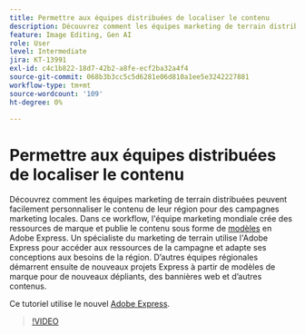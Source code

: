 ```yaml
---
title: Permettre aux équipes distribuées de localiser le contenu
description: Découvrez comment les équipes marketing de terrain distribuées peuvent facilement personnaliser le contenu de leur région pour des campagnes marketing locales
feature: Image Editing, Gen AI
role: User
level: Intermediate
jira: KT-13991
exl-id: c4c1b822-18d7-42b2-a8fe-ecf2ba32a4f4
source-git-commit: 068b3b3cc5c5d6281e06d810a1ee5e3242227881
workflow-type: tm+mt
source-wordcount: '109'
ht-degree: 0%

---
```


# Permettre aux équipes distribuées de localiser le contenu

Découvrez comment les équipes marketing de terrain distribuées peuvent facilement personnaliser le contenu de leur région pour des campagnes marketing locales. Dans ce workflow, l&#39;équipe marketing mondiale crée des ressources de marque et publie le contenu sous forme de [modèles](create-templates.md) en Adobe Express. Un spécialiste du marketing de terrain utilise l&#39;Adobe Express pour accéder aux ressources de la campagne et adapte ses conceptions aux besoins de la région. D’autres équipes régionales démarrent ensuite de nouveaux projets Express à partir de modèles de marque pour de nouveaux dépliants, des bannières web et d’autres contenus.

Ce tutoriel utilise le nouvel [Adobe Express](https://www.adobe.com/express/).

>[!VIDEO](https://video.tv.adobe.com/v/3424391?quality=12&learn=on&hidetitle=true)
